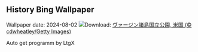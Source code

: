 ## History Bing Wallpaper
Wallpaper date: 2024-08-02
![](https://www.bing.com/th?id=OHR.TrunkBay_JA-JP8109492475_UHD.jpg&w=1000)Download: [ヴァージン諸島国立公園, 米国 (© cdwheatley/Getty Images)](https://www.bing.com/th?id=OHR.TrunkBay_JA-JP8109492475_UHD.jpg)

Auto get programm by LtgX
